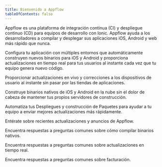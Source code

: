 ```yaml
---
title: Bienvenido a Appflow
tableOfContents: falso
---
```


Appflow es una plataforma de integración continua (CI) y despliegue continuo (CD) para equipos de desarrollo con Ionic. Appflow ayuda a los desarrolladores a compilar y desplegar sus aplicaciones iOS, Android y web más rápido que nunca.

<docs-cards class="static-width"> <docs-card header="Quickstart" href="/docs/appflow/quickstart/connect" img="/docs/assets/icons/guide-quickstart.png"> 

Configura tu aplicación con múltiples entornos que automáticamente construyen nuevos binarios para iOS y Android y proporciona actualizaciones en tiempo real para tus usuarios al instante cada vez que tu equipo genera nuevo código.</docs-card>

<docs-card header="Deploy" href="/docs/appflow/deploy/intro" icon="/docs/assets/icons/guide-deploy-icon.png"> 

Proporcionar actualizaciones en vivo y correcciones a los dispositivos de usuario al instante sin pasar por las tiendas de aplicaciones.</docs-card>

<docs-card header="Package" href="/docs/appflow/package/intro" icon="/docs/assets/icons/guide-package-icon.png"> 

Construye binarios nativos de iOS y Android en la nube sin el dolor de cabeza de mantener tus propios servidores de construcción.</docs-card>

<docs-card header="Automate" href="/docs/appflow/automation/intro" icon="/docs/assets/icons/guide-automate-icon.png"> 

Automatiza tus Despliegues y construcción de Paquetes para ayudar a tu equipo a enviar mejores actualizaciones más rápidamente.</docs-card>

<docs-card header="News & Updates" href="https://ionic.zendesk.com/hc/en-us/categories/360000410554-Announcements" icon="/docs/assets/icons/guide-news-icon.png"> 

Entérate sobre recientes actualizaciones y anuncios de Appflow.</docs-card>

<docs-card header="Package FAQ" href="https://ionic.zendesk.com/hc/en-us/categories/360000410494-Package" icon="/docs/assets/icons/guide-faq-icon.png"> 

Encuentra respuestas a preguntas comunes sobre cómo compilar binarios nativos.</docs-card>

<docs-card header="Deploy FAQ" href="https://ionic.zendesk.com/hc/en-us/categories/360000409113-Deploy" icon="/docs/assets/icons/guide-faq-icon.png"> 

Encuentra respuestas a preguntas comunes sobre actualizaciones en tiempo real.</docs-card>

<docs-card header="Billing FAQ" href="https://ionic.zendesk.com/hc/en-us/categories/360000410574-Billing-Support" icon="/docs/assets/icons/guide-faq-icon.png"> 

Encuentra respuestas a preguntas comunes sobre facturación.</docs-card> </docs-cards>